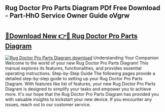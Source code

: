 ## Rug Doctor Pro Parts Diagram PDf Free Download - Part-HhO Service Owner Guide oVgrw

# <h2><a href="http://dfko1cx.blite.top/?on=Rug+Doctor+Pro+Parts+Diagram">🔗Download New 👉🔴 Rug Doctor Pro Parts Diagram</a></h2>

[![Rug Doctor Pro Parts Diagram download](https://i.imgur.com/lujVjoI.png)](http://dfko1cx.blite.top/?on=Rug+Doctor+Pro+Parts+Diagram)
Understanding Your Companion Welcome to the world of your new Rug Doctor Pro Parts Diagram! This manual explores its features, functionalities, and provides essential operating instructions. Step-by-Step Guide The following pages provide a detailed step-by-step guide to setting up your Rug Doctor Pro Parts Diagram. With features like list of features, your new Rug Doctor Pro Parts Diagram is designed to simplify your tasks and empower you to achieve more. It's our hope that the Rug Doctor Pro Parts Diagram has provided you with valuable insights to kickstart your new device. If you encounter any issues, reach out to our customer service.
